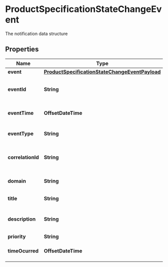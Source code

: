 

# ProductSpecificationStateChangeEvent

The notification data structure
## Properties

Name | Type | Description | Notes
------------ | ------------- | ------------- | -------------
**event** | [**ProductSpecificationStateChangeEventPayload**](ProductSpecificationStateChangeEventPayload.md) |  |  [optional]
**eventId** | **String** | The identifier of the notification. |  [optional]
**eventTime** | **OffsetDateTime** | Time of the event occurrence. |  [optional]
**eventType** | **String** | The type of the notification. |  [optional]
**correlationId** | **String** | The correlation id for this event. |  [optional]
**domain** | **String** | The domain of the event. |  [optional]
**title** | **String** | The title of the event. |  [optional]
**description** | **String** | An explnatory of the event. |  [optional]
**priority** | **String** | A priority. |  [optional]
**timeOcurred** | **OffsetDateTime** | The time the event occured. |  [optional]



